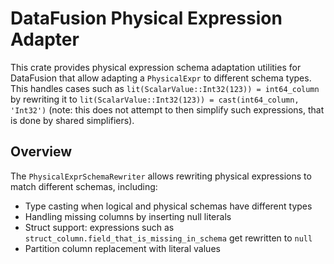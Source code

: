 # DataFusion Physical Expression Adapter

This crate provides physical expression schema adaptation utilities for DataFusion that allow adapting a `PhysicalExpr` to different schema types.
This handles cases such as `lit(ScalarValue::Int32(123)) = int64_column` by rewriting it to `lit(ScalarValue::Int32(123)) = cast(int64_column, 'Int32')`
(note: this does not attempt to then simplify such expressions, that is done by shared simplifiers).

## Overview

The `PhysicalExprSchemaRewriter` allows rewriting physical expressions to match different schemas, including:

- Type casting when logical and physical schemas have different types
- Handling missing columns by inserting null literals
- Struct support: expressions such as `struct_column.field_that_is_missing_in_schema` get rewritten to `null`
- Partition column replacement with literal values
